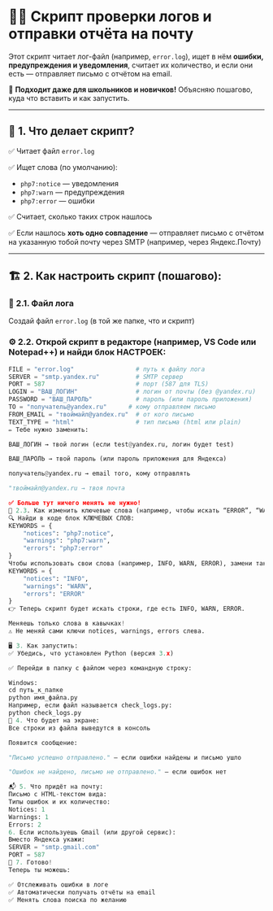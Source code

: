 # 🕵️‍♂️ Скрипт проверки логов и отправки отчёта на почту

Этот скрипт читает лог-файл (например, `error.log`), ищет в нём **ошибки, предупреждения и уведомления**, считает их количество, и если они есть — отправляет письмо с отчётом на email.

📢 **Подходит даже для школьников и новичков!** Объясняю пошагово, куда что вставить и как запустить.

---

## 🚀 **1. Что делает скрипт?**

✅ Читает файл `error.log`

✅ Ищет слова (по умолчанию):
- `php7:notice` — уведомления
- `php7:warn` — предупреждения
- `php7:error` — ошибки

✅ Считает, сколько таких строк нашлось

✅ Если нашлось **хоть одно совпадение** — отправляет письмо с отчётом на указанную тобой почту через SMTP (например, через Яндекс.Почту)

---

## 🏗 **2. Как настроить скрипт (пошагово):**

### 📁 **2.1. Файл лога**

Создай файл `error.log` (в той же папке, что и скрипт)
### ⚙️ **2.2. Открой скрипт в редакторе (например, VS Code или Notepad++) и найди блок НАСТРОЕК:**

```python
FILE = "error.log"                 # путь к файлу лога
SERVER = "smtp.yandex.ru"          # SMTP сервер
PORT = 587                         # порт (587 для TLS)
LOGIN = "ВАШ_ЛОГИН"                # логин от почты (без @yandex.ru)
PASSWORD = "ВАШ_ПАРОЛЬ"            # пароль (или пароль приложения)
TO = "получатель@yandex.ru"      # кому отправляем письмо
FROM_EMAIL = "твоймайл@yandex.ru"  # от кого письмо
TEXT_TYPE = "html"                 # тип письма (html или plain)
✏️ Тебе нужно заменить:

ВАШ_ЛОГИН → твой логин (если test@yandex.ru, логин будет test)

ВАШ_ПАРОЛЬ → твой пароль (или пароль приложения для Яндекса)

получатель@yandex.ru → email того, кому отправлять

"твоймайл@yandex.ru → твоя почта

✅ Больше тут ничего менять не нужно!
📝 2.3. Как изменить ключевые слова (например, чтобы искать “ERROR”, “WARN”, “INFO”):
🔍 Найди в коде блок КЛЮЧЕВЫХ СЛОВ:
KEYWORDS = {
    "notices": "php7:notice",
    "warnings": "php7:warn",
    "errors": "php7:error"
}
Чтобы использовать свои слова (например, INFO, WARN, ERROR), замени так:
KEYWORDS = {
    "notices": "INFO",
    "warnings": "WARN",
    "errors": "ERROR"
}
👉 Теперь скрипт будет искать строки, где есть INFO, WARN, ERROR.

Меняешь только слова в кавычках!
⚠️ Не меняй сами ключи notices, warnings, errors слева.

🖥 3. Как запустить:
✅ Убедись, что установлен Python (версия 3.x)

✅ Перейди в папку с файлом через командную строку:

Windows: 
cd путь_к_папке
python имя_файла.py
Например, если файл называется check_logs.py:
python check_logs.py
💬 4. Что будет на экране:
Все строки из файла выведутся в консоль

Появится сообщение:

"Письмо успешно отправлено." — если ошибки найдены и письмо ушло

"Ошибок не найдено, письмо не отправлено." — если ошибок нет

📬 5. Что придёт на почту:
Письмо с HTML-текстом вида:
Типы ошибок и их количество:
Notices: 1
Warnings: 1
Errors: 2
6. Если используешь Gmail (или другой сервис):
Вместо Яндекса укажи:
SERVER = "smtp.gmail.com"
PORT = 587
🏁 7. Готово!
Теперь ты можешь:

✅ Отслеживать ошибки в логе
✅ Автоматически получать отчёты на email
✅ Менять слова поиска по желанию
